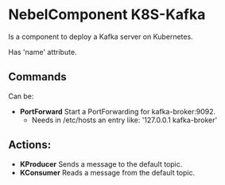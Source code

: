
# NebelComponent K8S-Kafka

Is a component to deploy a Kafka server on Kubernetes.

Has 'name' attribute.


## Commands
Can be:

- **PortForward** Start a PortForwarding for kafka-broker:9092. 
    + Needs in /etc/hosts an entry like: '127.0.0.1 kafka-broker'


## Actions:
- **KProducer** Sends a message to the default topic.
- **KConsumer** Reads a message from the default topic.